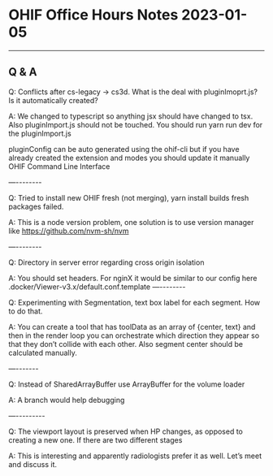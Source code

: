 # OHIF Office Hours Notes 2023-01-05

---

## Q & A

Q: Conflicts after cs-legacy -> cs3d. What is the deal with pluginImoprt.js? Is it automatically created?

A: We changed to typescript so anything jsx should have changed to tsx. Also pluginImport.js should not be touched. You should run yarn run dev for the pluginImport.js

pluginConfig can be auto generated using the ohif-cli but if you have already created the extension and modes you should update it manually OHIF Command Line Interface

—--------

Q: Tried to install new OHIF fresh (not merging), yarn install builds fresh packages failed.

A: This is a node version problem, one solution is to use version manager like https://github.com/nvm-sh/nvm

—--------

Q: Directory in server error regarding cross origin isolation

A: You should set headers. For nginX it would be similar to our config here .docker/Viewer-v3.x/default.conf.template
—--------

Q: Experimenting with Segmentation, text box label for each segment. How to do that.

A: You can create a tool that has toolData as an array of {center, text} and then in the render loop you can orchestrate which direction they appear so that they don’t collide with each other. Also segment center should be calculated manually.

—-------

Q: Instead of SharedArrayBuffer use ArrayBuffer for the volume loader

A: A branch would help debugging

—---------

Q: The viewport layout is preserved when HP changes, as opposed to creating a new one. If there are two different stages

A: This is interesting and apparently radiologists prefer it as well. Let’s meet and discuss it.
